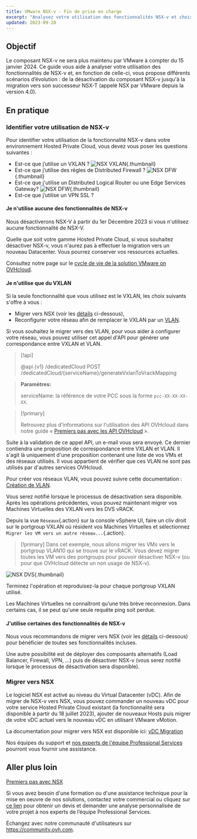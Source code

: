 ```yaml
---
title: VMware NSX-v - Fin de prise en charge
excerpt: "Analysez votre utilisation des fonctionnalités NSX-v et choisissez entre les différents scénarios possibles d’évolution, allant de la désactivation du composant NSX-v jusqu'à la migration vers NSX"
updated: 2023-09-20
---
```


## Objectif

Le composant NSX-v ne sera plus maintenu par VMware à compter du 15 janvier 2024. Ce guide vous aide à analyser votre utilisation des fonctionnalités de NSX-v et, en fonction de celle-ci, vous propose différents scénarios d’évolution : de la désactivation du composant NSX-v jusqu'à la migration vers son successeur NSX-T (appelé NSX par VMware depuis la version 4.0).

## En pratique

### Identifier votre utilisation de NSX-v

Pour identifier votre utilisation de la fonctionnalité NSX-v dans votre environnement Hosted Private Cloud, vous devez vous poser les questions suivantes :

- Est-ce que j’utilise un VXLAN ?
![NSX VXLAN](images/vxlan.gif){.thumbnail}
- Est-ce que j’utilise des règles de Distributed Firewall ?
![NSX DFW](images/DFW.gif){.thumbnail}
- Est-ce que j'utilise un Distributed Logical Router  ou une Edge Services Gateway?
![NSX DFW](images/dlr-edge.gif){.thumbnail}
- Est-ce que j’utilise un VPN SSL ?

#### Je n'utilise aucune des fonctionnalités de NSX-v

Nous désactiverons NSX-V à partir du 1er Décembre 2023 si vous n'utilisez aucune fonctionnalité de NSX-V. 

Quelle que soit votre gamme Hosted Private Cloud, si vous souhaitez désactiver NSX-v, vous n'aurez pas à effectuer la migration vers un nouveau Datacenter. Vous pourrez conserver vos ressources actuelles.

Consultez notre page sur le [cycle de vie de la solution VMware on OVHcloud](/pages/hosted_private_cloud/hosted_private_cloud_powered_by_vmware/lifecycle_policy).

#### Je n'utilise que du VXLAN

Si la seule fonctionnalité que vous utilisez est le VXLAN, les choix suivants s'offre à vous :

- Migrer vers NSX (voir les [détails](#migration) ci-dessous),
- Reconfigurer votre réseau afin de remplacer le VXLAN par un [VLAN](/pages/hosted_private_cloud/hosted_private_cloud_powered_by_vmware/creation_vlan).

Si vous souhaitez le migrer vers des VLAN, pour vous aider à configurer votre réseau, vous pouvez utiliser cet appel d'API pour générer une correspondance entre VXLAN et VLAN.

> [!api]
>
> @api {v1} /dedicatedCloud POST /dedicatedCloud/{serviceName}/generateVxlanToVrackMapping
>

> **Paramètres:**
>
> serviceName: la référence de votre PCC sous la forme `pcc-XX-XX-XX-XX`.

> [!primary]
>
> Retrouvez plus d'informations sur l'utilisation des API OVHcloud dans notre guide « [Premiers pas avec les API OVHcloud](/pages/manage_and_operate/api/first-steps) ».

Suite à la validation de ce appel API, un e-mail vous sera envoyé. Ce dernier contiendra une proposition de correspondance entre VXLAN et VLAN. 
Il s'agit là uniquement d'une proposition contenant une liste de vos VMs et des réseaux utilisés. Il vous appartient de vérifier que ces VLAN ne sont pas utilisés par d'autres services OVHcloud.

Pour créer vos réseaux VLAN, vous pouvez suivre cette documentation : [Création de VLAN](/pages/hosted_private_cloud/hosted_private_cloud_powered_by_vmware/creation_vlan).

Vous serez notifié lorsque le processus de désactivation sera disponible. Après les opérations précédentes, vous pouvez maintenant migrer vos Machines Virtuelles des VXLAN vers les DVS vRACK.

Depuis la vue `Réseaux`{.action} sur la console vSphere UI, faire un cliv droit sur le portgroup VXLAN où résident vos Machines Virtuelles et sélectionnez `Migrer les VM vers un autre réseau...`{.action}.

> [!primary]
> Dans cet exemple, nous allons migrer les VMs vers le portgroup VLAN10 qui se trouve sur le vRACK. Vous devez migrer toutes les VM vers des portgroups pour pouvoir désactiver NSX-v (ou pour que OVHcloud détecte un non usage de NSX-v).

![NSX DVS](images/migration.gif){.thumbnail}

Terminez l'opération et reproduisez-la pour chaque portgroup VXLAN utilisé.

Les Machines Virtuelles ne connaîtront qu’une très brève reconnexion. Dans certains cas, il se peut qu'une seule requête ping soit perdue.

#### J'utilise certaines des fonctionnalités de NSX-v

Nous vous recommandons de migrer vers NSX (voir les [détails](#migration) ci-dessous) pour bénéficier de toutes ses fonctionnalités incluses.

Une autre possibilité est de déployer des composants alternatifs (Load Balancer, Firewall, VPN, ...) puis de désactiver NSX-v (vous serez notifié lorsque le processus de désactivation sera disponible).

### Migrer vers NSX <a name="migration"></a>

Le logiciel NSX est activé au niveau du Virtual Datacenter (vDC). Afin de migrer de NSX-v vers NSX, vous pouvez commander un nouveau vDC pour votre service Hosted Private Cloud existant (la fonctionnalité sera disponible à partir du 18 juillet 2023), ajouter de nouveaux Hosts puis migrer de votre vDC actuel vers le nouveau vDC en utilisant VMware vMotion.

La documentation pour migrer vers NSX est disponible ici: [vDC Migration](/pages/hosted_private_cloud/hosted_private_cloud_powered_by_vmware/service-migration-vdc)

Nos équipes du support et [nos experts de l'équipe Professional Services](https://www.ovhcloud.com/fr/professional-services/) pourront vous fournir une assistance.

## Aller plus loin <a name="gofurther"></a>

[Premiers pas avec NSX](/pages/hosted_private_cloud/hosted_private_cloud_powered_by_vmware/nsx-01-first-steps)

Si vous avez besoin d'une formation ou d'une assistance technique pour la mise en oeuvre de nos solutions, contactez votre commercial ou cliquez sur [ce lien](https://www.ovhcloud.com/fr/professional-services/) pour obtenir un devis et demander une analyse personnalisée de votre projet à nos experts de l’équipe Professional Services.

Échangez avec notre communauté d'utilisateurs sur <https://community.ovh.com>.

